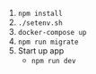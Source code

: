 
 1. `npm install`
 2. `./setenv.sh`
 3. `docker-compose up`
 6. `npm run migrate`
 5. Start up app
    * `npm run dev`


 